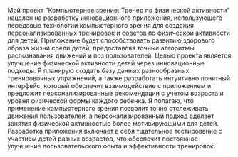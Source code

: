 Мой проект "Компьютерное зрение: Тренер по физической активности" нацелен на
разработку инновационного приложения, использующего передовые технологии 
компьютерного зрения для создания персонализированных тренировок и советов по 
физической активности для детей. Приложение будет способствовать развитию здорового
образа жизни среди детей, предоставляя точные алгоритмы распознавания движений и 
поз пользователей.
Целью проекта является улучшение физической активности детей через инновационные 
подходы. Я планирую создать базу данных разнообразных тренировочных упражнений, а 
также разработать интуитивно понятный интерфейс, который обеспечит взаимодействие с
приложением и предложит персонализированные рекомендации с учетом возраста и 
уровня физической формы каждого ребенка.
Я полагаю, что применение компьютерного зрения позволит точно отслеживать движения
пользователей, а персонализированный подход сделает занятия физической активностью 
более мотивирующими для детей. Разработка приложения включает в себя тщательное 
тестирование с участием детей разных возрастов, что обеспечит постоянное улучшение 
пользовательского опыта и эффективности тренировок. 
